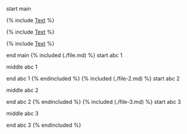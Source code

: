 start main

{% include [Text](file.md) %}

{% include [Text](file-2.md) %}

{% include [Text](file-3.md) %}

end main
{% included (./file.md) %}
start abc 1

middle abc 1

end abc 1
{% endincluded %}
{% included (./file-2.md) %}
start abc 2

middle abc 2

end abc 2
{% endincluded %}
{% included (./file-3.md) %}
start abc 3

middle abc 3

end abc 3
{% endincluded %}